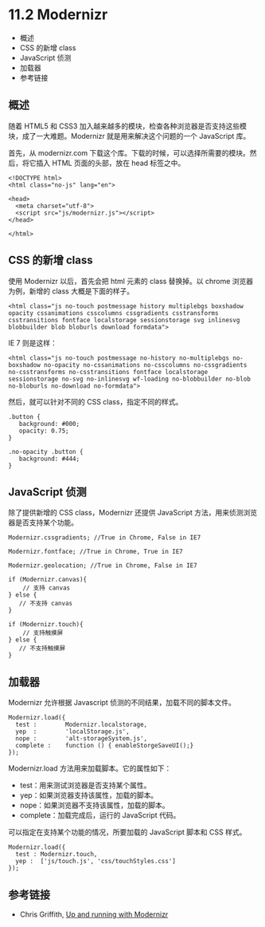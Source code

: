 # 11.2 Modernizr

*   概述
*   CSS 的新增 class
*   JavaScript 侦测
*   加载器
*   参考链接

## 概述

随着 HTML5 和 CSS3 加入越来越多的模块，检查各种浏览器是否支持这些模块，成了一大难题。Modernizr 就是用来解决这个问题的一个 JavaScript 库。

首先，从 modernizr.com 下载这个库。下载的时候，可以选择所需要的模块。然后，将它插入 HTML 页面的头部，放在 head 标签之中。

```
<!DOCTYPE html>
<html class="no-js" lang="en">

<head>
  <meta charset="utf-8">
  <script src="js/modernizr.js"></script>
</head>

</html>
```

## CSS 的新增 class

使用 Modernizr 以后，首先会把 html 元素的 class 替换掉。以 chrome 浏览器为例，新增的 class 大概是下面的样子。

```
<html class="js no-touch postmessage history multiplebgs boxshadow opacity cssanimations csscolumns cssgradients csstransforms csstransitions fontface localstorage sessionstorage svg inlinesvg blobbuilder blob bloburls download formdata">
```

IE 7 则是这样：

```
<html class="js no-touch postmessage no-history no-multiplebgs no-boxshadow no-opacity no-cssanimations no-csscolumns no-cssgradients no-csstransforms no-csstransitions fontface localstorage sessionstorage no-svg no-inlinesvg wf-loading no-blobbuilder no-blob no-bloburls no-download no-formdata">
```

然后，就可以针对不同的 CSS class，指定不同的样式。

```
.button {
   background: #000;
   opacity: 0.75;
}

.no-opacity .button {
   background: #444;
}
```

## JavaScript 侦测

除了提供新增的 CSS class，Modernizr 还提供 JavaScript 方法，用来侦测浏览器是否支持某个功能。

```
Modernizr.cssgradients; //True in Chrome, False in IE7

Modernizr.fontface; //True in Chrome, True in IE7

Modernizr.geolocation; //True in Chrome, False in IE7

if (Modernizr.canvas){
    // 支持 canvas
} else {
   // 不支持 canvas
}

if (Modernizr.touch){
    // 支持触摸屏
} else {
   // 不支持触摸屏
}
```

## 加载器

Modernizr 允许根据 Javascript 侦测的不同结果，加载不同的脚本文件。

```
Modernizr.load({
  test :        Modernizr.localstorage,
  yep  :        'localStorage.js',
  nope :        'alt-storageSystem.js',
  complete :    function () { enableStorgeSaveUI();}
});
```

Modernizr.load 方法用来加载脚本。它的属性如下：

*   test：用来测试浏览器是否支持某个属性。
*   yep：如果浏览器支持该属性，加载的脚本。
*   nope：如果浏览器不支持该属性，加载的脚本。
*   complete：加载完成后，运行的 JavaScript 代码。

可以指定在支持某个功能的情况，所要加载的 JavaScript 脚本和 CSS 样式。

```
Modernizr.load({
  test : Modernizr.touch,
  yep :  ['js/touch.js', 'css/touchStyles.css']
});
```

## 参考链接

*   Chris Griffith, [Up and running with Modernizr](http://www.adobe.com/devnet/html5/articles/up-and-running-with-modernizr.html)